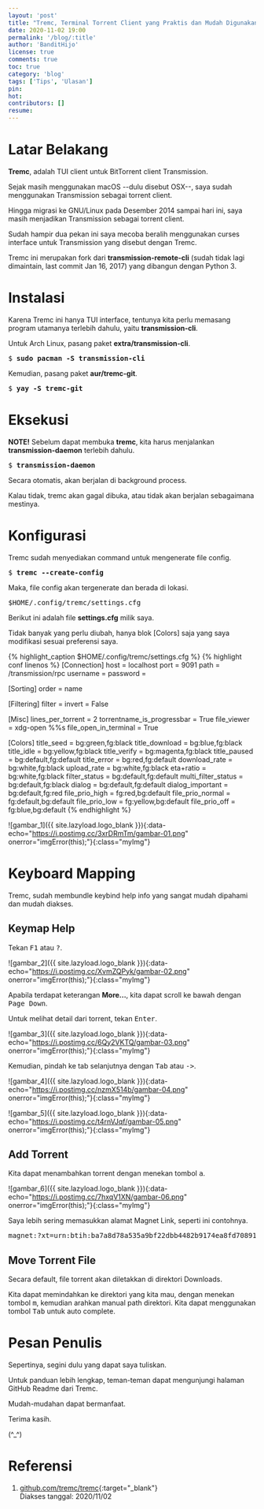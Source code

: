 ```yaml
---
layout: 'post'
title: "Tremc, Terminal Torrent Client yang Praktis dan Mudah Digunakan"
date: 2020-11-02 19:00
permalink: '/blog/:title'
author: 'BanditHijo'
license: true
comments: true
toc: true
category: 'blog'
tags: ['Tips', 'Ulasan']
pin:
hot:
contributors: []
resume:
---
```


# Latar Belakang

**Tremc**, adalah TUI client untuk BitTorrent client Transmission.

Sejak masih menggunakan macOS --dulu disebut OSX--, saya sudah menggunakan Transmission sebagai torrent client.

Hingga migrasi ke GNU/Linux pada Desember 2014 sampai hari ini, saya masih menjadikan Transmission sebagai torrent client.

Sudah hampir dua pekan ini saya mecoba beralih menggunakan curses interface untuk Transmission yang disebut dengan Tremc.

Tremc ini merupakan fork dari **transmission-remote-cli** (sudah tidak lagi dimaintain, last commit Jan 16, 2017) yang dibangun dengan Python 3.


# Instalasi

Karena Tremc ini hanya TUI interface, tentunya kita perlu memasang program utamanya terlebih dahulu, yaitu **transmission-cli**.

Untuk Arch Linux, pasang paket **extra/transmission-cli**.

<pre>
$ <b>sudo pacman -S transmission-cli</b>
</pre>

Kemudian, pasang paket **aur/tremc-git**.

<pre>
$ <b>yay -S tremc-git</b>
</pre>

# Eksekusi

**NOTE!** Sebelum dapat membuka **tremc**, kita harus menjalankan **transmission-daemon** terlebih dahulu.

<pre>
$ <b>transmission-daemon</b>
</pre>

Secara otomatis, akan berjalan di background process.

Kalau tidak, tremc akan gagal dibuka, atau tidak akan berjalan sebagaimana mestinya.

# Konfigurasi

Tremc sudah menyediakan command untuk mengenerate file config.

<pre>
$ <b>tremc --create-config</b>
</pre>

Maka, file config akan tergenerate dan berada di lokasi.

<pre class="url">
$HOME/.config/tremc/settings.cfg
</pre>

Berikut ini adalah file **settings.cfg** milik saya.

Tidak banyak yang perlu diubah, hanya blok [Colors] saja yang saya modifikasi sesuai preferensi saya.

{% highlight_caption $HOME/.config/tremc/settings.cfg %}
{% highlight conf linenos %}
[Connection]
host                       = localhost
port                       = 9091
path                       = /transmission/rpc
username                   =
password                   =

[Sorting]
order                      = name

[Filtering]
filter                     =
invert                     = False

[Misc]
lines_per_torrent          = 2
torrentname_is_progressbar = True
file_viewer                = xdg-open %%s
file_open_in_terminal      = True

[Colors]
title_seed                 = bg:green,fg:black
title_download             = bg:blue,fg:black
title_idle                 = bg:yellow,fg:black
title_verify               = bg:magenta,fg:black
title_paused               = bg:default,fg:default
title_error                = bg:red,fg:default
download_rate              = bg:white,fg:black
upload_rate                = bg:white,fg:black
eta+ratio                  = bg:white,fg:black
filter_status              = bg:default,fg:default
multi_filter_status        = bg:default,fg:black
dialog                     = bg:default,fg:default
dialog_important           = bg:default,fg:red
file_prio_high             = fg:red,bg:default
file_prio_normal           = fg:default,bg:default
file_prio_low              = fg:yellow,bg:default
file_prio_off              = fg:blue,bg:default
{% endhighlight %}

![gambar_1]({{ site.lazyload.logo_blank }}){:data-echo="https://i.postimg.cc/3xrDRmTm/gambar-01.png" onerror="imgError(this);"}{:class="myImg"}

# Keyboard Mapping

Tremc, sudah membundle keybind help info yang sangat mudah dipahami dan mudah diakses.

## Keymap Help

Tekan <kbd>F1</kbd> atau <kbd>?</kbd>.

![gambar_2]({{ site.lazyload.logo_blank }}){:data-echo="https://i.postimg.cc/XvmZQPyk/gambar-02.png" onerror="imgError(this);"}{:class="myImg"}

Apabila terdapat keterangan **More...**, kita dapat scroll ke bawah dengan <kbd>Page Down</kbd>.

Untuk melihat detail dari torrent, tekan <kbd>Enter</kbd>.

![gambar_3]({{ site.lazyload.logo_blank }}){:data-echo="https://i.postimg.cc/6Qy2VKTQ/gambar-03.png" onerror="imgError(this);"}{:class="myImg"}

Kemudian, pindah ke tab selanjutnya dengan <kbd>Tab</kbd> atau <kbd>-></kbd>.

![gambar_4]({{ site.lazyload.logo_blank }}){:data-echo="https://i.postimg.cc/nzmX514b/gambar-04.png" onerror="imgError(this);"}{:class="myImg"}

![gambar_5]({{ site.lazyload.logo_blank }}){:data-echo="https://i.postimg.cc/t4rnVJqf/gambar-05.png" onerror="imgError(this);"}{:class="myImg"}

## Add Torrent

Kita dapat menambahkan torrent dengan menekan tombol <kbd>a</kbd>.

![gambar_6]({{ site.lazyload.logo_blank }}){:data-echo="https://i.postimg.cc/7hxqV1XN/gambar-06.png" onerror="imgError(this);"}{:class="myImg"}

Saya lebih sering memasukkan alamat Magnet Link, seperti ini contohnya.

<pre class="url">
magnet:?xt=urn:btih:ba7a8d78a535a9bf22dbb4482b9174ea8fd70891&dn=archlinux-2020.11.01-x86_64.iso
</pre>

## Move Torrent File

Secara default, file torrent akan diletakkan di direktori Downloads.

Kita dapat memindahkan ke direktori yang kita mau, dengan menekan tombol <kbd>m</kbd>, kemudian arahkan manual path direktori. Kita dapat menggunakan tombol <kbd>Tab</kbd> untuk auto complete.



# Pesan Penulis

Sepertinya, segini dulu yang dapat saya tuliskan.

Untuk panduan lebih lengkap, teman-teman dapat mengunjungi halaman GitHub Readme dari Tremc.

Mudah-mudahan dapat bermanfaat.

Terima kasih.

(^_^)


# Referensi

1. [github.com/tremc/tremc](https://github.com/tremc/tremc){:target="_blank"}
<br>Diakses tanggal: 2020/11/02
